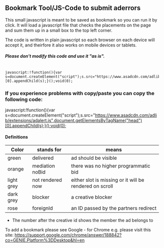 ## Bookmark Tool/JS-Code to submit aderrors

This small javascript is meant to be saved as bookmark so you can run it by click.
It will load a javascript file that checks the placements on the page and sum them up in a small box to the top left corner.

The code is written in plain javascript so each browser on each device will accept it,
and theirfore it also works on mobile devices or tablets.

##### Please don't modify this code and use it "as is".
```

javascript:!function(){var s=document.createElement("script");s.src="https://www.asadcdn.com/adlib/extensions/adalert.js",document.getElementsByTagName("head")[0].appendChild(s);}();void(0);

```

### If you experience problems with copy/paste you can copy the following code:

javascript:!function(){var s=document.createElement("script");s.src="https://www.asadcdn.com/adlib/extensions/adalert.js",document.getElementsByTagName("head")[0].appendChild(s);}();void(0);



#### Definitions

Color | stands for | means
--- | --- | ---
green | delivered | ad should be visible
orange | mediation noBid | there was no higher programmatic bid
light grey | not rendered now | either slot is missing or it will be rendered on scroll
dark grey | blocker | a creative blocker
rose | foreignId | an ID passed by the partners redirect

- The number after the creative id shows the member the ad belongs to

To add a bookmark please see Google - for Chrome e.g. please visit this site:
https://support.google.com/chrome/answer/188842?co=GENIE.Platform%3DDesktop&hl=en
